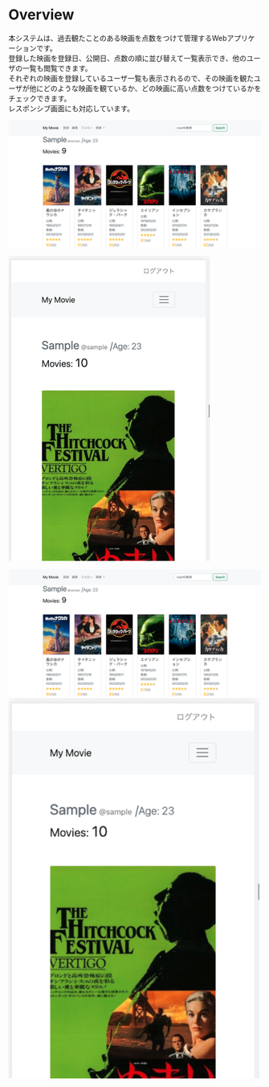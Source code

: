 # Overview
本システムは、過去観たことのある映画を点数をつけて管理するWebアプリケーションです。  
登録した映画を登録日、公開日、点数の順に並び替えて一覧表示でき、他のユーザの一覧も閲覧できます。  
それぞれの映画を登録しているユーザ一覧も表示されるので、その映画を観たユーザが他にどのような映画を観ているか、どの映画に高い点数をつけているかをチェックできます。  
レスポンシブ画面にも対応しています。  

![映画リスト画像](./img/readme_movie_list.png)  

![映画リスト(レスポンシブ)画像](./img/readme_movie_%20Responsive.png)

<img src="./img/readme_movie_list.png" width="1000">

<img src="./img/readme_movie_%20Responsive.png" width="500">